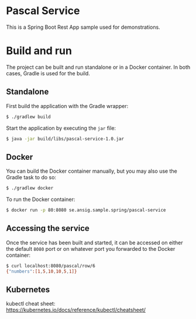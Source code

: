 # Pascal Service

This is a Spring Boot Rest App sample used for demonstrations.

# Build and run

The project can be built and run standalone or in a Docker container. In both cases, Gradle is used for the build.

## Standalone

First build the application with the Gradle wrapper:

```bash
$ ./gradlew build
```

Start the application by executing the `jar` file:

```bash
$ java -jar build/libs/pascal-service-1.0.jar
```

## Docker 

You can build the Docker container manually, but you may also use the Gradle task to do so:

```bash
$ ./gradlew docker
```

To run the Docker container:

```bash
$ docker run -p 80:8080 se.ansig.sample.spring/pascal-service 
```

## Accessing the service

Once the service has been  built and started, it can be accessed on either the default `8080` port or on whatever port you forwarded to the Docker container:

```bash
$ curl localhost:8080/pascal/row/6
{"numbers":[1,5,10,10,5,1]}
```

## Kubernetes
kubectl cheat sheet: https://kubernetes.io/docs/reference/kubectl/cheatsheet/
